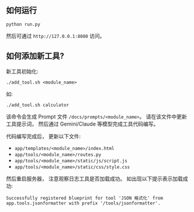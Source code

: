 
## 如何运行

```
python run.py
```

然后可通过 `http://127.0.0.1:8080` 访问。 


## 如何添加新工具?

新工具初始化:
```
./add_tool.sh <module_name>
```
如:
```
./add_tool.sh calculator
```

该命令会生成 Prompt 文件 `/docs/prompts/<module_name>`。 请在该文件中更新工具提示词， 然后通过 Gemini/Claude 等模型完成工具代码编写。 

代码编写完成后， 更新以下文件:

* `app/templates/<module_name>/index.html`
* `app/tools/<module_name>/routes.py`
* `app/tools/<module_name>/static/js/script.js`
* `app/tools/<module_name>/static/css/style.css`

然后重启服务器， 注意观察日志工具是否加载成功。 如出现以下提示表示加载成功:
```
Successfully registered blueprint for tool 'JSON 格式化' from app.tools.jsonformatter with prefix '/tools/jsonformatter'.
```